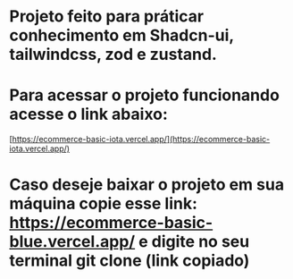 # Projeto feito para práticar conhecimento em Shadcn-ui, tailwindcss, zod e zustand.

# Para acessar o projeto funcionando acesse o link abaixo:

[https://ecommerce-basic-iota.vercel.app/](https://ecommerce-basic-iota.vercel.app/)

# Caso deseje baixar o projeto em sua máquina copie esse link: https://ecommerce-basic-blue.vercel.app/ e digite no seu terminal git clone (link copiado)
